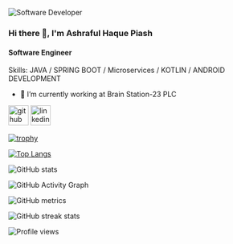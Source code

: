![Software Developer](https://media-exp1.licdn.com/dms/image/C5603AQF1ArelhooyPg/profile-displayphoto-shrink_400_400/0/1658416984938?e=1664409600&v=beta&t=O33MoZALtEZGS4tW88sniN4X93bDv95T-8hriK9GwFE)


### Hi there 👋, I'm Ashraful Haque Piash
#### Software Engineer


Skills: JAVA / SPRING BOOT / Microservices / KOTLIN / ANDROID DEVELOPMENT 

- 🔭 I’m currently working at Brain Station-23 PLC


[<img src='https://cdn.jsdelivr.net/npm/simple-icons@3.0.1/icons/github.svg' alt='github' height='40'>](https://github.com/Ashraful-Piash)  [<img src='https://cdn.jsdelivr.net/npm/simple-icons@3.0.1/icons/linkedin.svg' alt='linkedin' height='40'>](https://www.linkedin.com/in/ashraful-haque-piash/)  

[![trophy](https://github-profile-trophy.vercel.app/?username=Ashraful-Piash)](https://github.com/ryo-ma/github-profile-trophy)

[![Top Langs](https://github-readme-stats.vercel.app/api/top-langs/?username=Ashraful-Piash)](https://github.com/anuraghazra/github-readme-stats)

![GitHub stats](https://github-readme-stats.vercel.app/api?username=Ashraful-Piash&show_icons=true&count_private=true)  

![GitHub Activity Graph](https://activity-graph.herokuapp.com/graph?username=Ashraful-Piash)  

![GitHub metrics](https://metrics.lecoq.io/Ashraful-Piash)  

![GitHub streak stats](https://github-readme-streak-stats.herokuapp.com/?user=Ashraful-Piash)  

![Profile views](https://gpvc.arturio.dev/Ashraful-Piash)  
